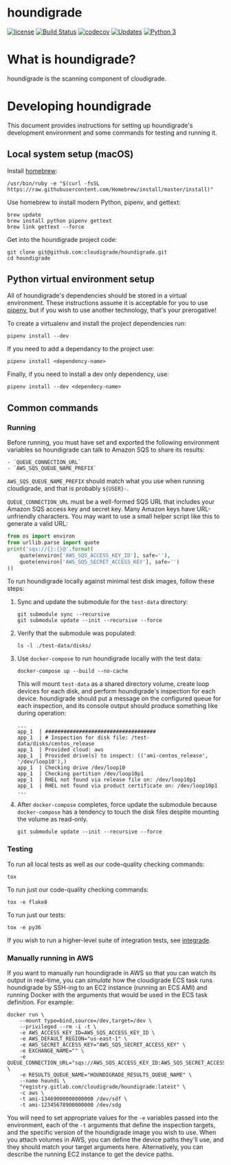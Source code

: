 # houndigrade

[![license](https://img.shields.io/github/license/cloudigrade/houndigrade.svg)]()
[![Build Status](https://travis-ci.org/cloudigrade/houndigrade.svg?branch=master)](https://travis-ci.org/cloudigrade/houndigrade)
[![codecov](https://codecov.io/gh/cloudigrade/houndigrade/branch/master/graph/badge.svg)](https://codecov.io/gh/cloudigrade/houndigrade)
[![Updates](https://pyup.io/repos/github/cloudigrade/houndigrade/shield.svg)](https://pyup.io/repos/github/cloudigrade/houndigrade/)
[![Python 3](https://pyup.io/repos/github/cloudigrade/houndigrade/python-3-shield.svg)](https://pyup.io/repos/github/cloudigrade/houndigrade/)

# What is houndigrade?

houndigrade is the scanning component of cloudigrade.

# Developing houndigrade

This document provides instructions for setting up houndigrade's development
environment and some commands for testing and running it.

## Local system setup (macOS)

Install [homebrew](https://brew.sh/):

    /usr/bin/ruby -e "$(curl -fsSL https://raw.githubusercontent.com/Homebrew/install/master/install)"

Use homebrew to install modern Python, pipenv, and gettext:

    brew update
    brew install python pipenv gettext
    brew link gettext --force

Get into the houndigrade project code:

    git clone git@github.com:cloudigrade/houndigrade.git
    cd houndigrade

## Python virtual environment setup

All of houndigrade's dependencies should be stored in a virtual environment.
These instructions assume it is acceptable for you to use
[pipenv](https://docs.pipenv.org), but if you wish
to use another technology, that's your prerogative!

To create a virtualenv and install the project dependencies run:

    pipenv install --dev

If you need to add a dependancy to the project use:

    pipenv install <dependency-name>

Finally, if you need to install a dev only dependency, use:

    pipenv install --dev <dependecy-name>


## Common commands

### Running

Before running, you must have set and exported the following environment variables so houndigrade can talk to Amazon SQS to share its results:

    - `QUEUE_CONNECTION_URL`
    - `AWS_SQS_QUEUE_NAME_PREFIX`

`AWS_SQS_QUEUE_NAME_PREFIX` should match what you use when running cloudigrade, and that is probably `${USER}-`.

`QUEUE_CONNECTION_URL` must be a well-formed SQS URL that includes your Amazon SQS access key and secret key. Many Amazon keys have URL-unfriendly characters. You may want to use a small helper script like this to generate a valid URL:

```python
from os import environ
from urllib.parse import quote
print('sqs://{}:{}@'.format(
    quote(environ['AWS_SQS_ACCESS_KEY_ID'], safe=''),
    quote(environ['AWS_SQS_SECRET_ACCESS_KEY'], safe='')
))
```

To run houndigrade locally against minimal test disk images, follow these steps:

1. Sync and update the submodule for the `test-data` directory:
    ```
    git submodule sync --recursive
    git submodule update --init --recursive --force
    ```
2. Verify that the submodule was populated:
    ```
    ls -l ./test-data/disks/
    ```
3. Use `docker-compose` to run houndigrade locally with the test data:
    ```
    docker-compose up --build --no-cache
    ```
    This will mount `test-data` as a shared directory volume, create loop devices for each disk, and perform houndigrade's inspection for each device. houndigrade should put a message on the configured queue for each inspection, and its console output should produce something like during operation:
    ```
    ...
    app_1  | ####################################
    app_1  | # Inspection for disk file: /test-data/disks/centos_release
    app_1  | Provided cloud: aws
    app_1  | Provided drive(s) to inspect: (('ami-centos_release', '/dev/loop10'),)
    app_1  | Checking drive /dev/loop10
    app_1  | Checking partition /dev/loop10p1
    app_1  | RHEL not found via release file on: /dev/loop10p1
    app_1  | RHEL not found via product certificate on: /dev/loop10p1
    ...
    ```
4. After `docker-compose` completes, force update the submodule because `docker-compose` has a tendency to touch the disk files despite mounting the volume as read-only.
    ```
    git submodule update --init --recursive --force
    ```

### Testing

To run all local tests as well as our code-quality checking commands:

    tox

To run just our code-quality checking commands:

    tox -e flake8

To run just our tests:

    tox -e py36

If you wish to run a higher-level suite of integration tests, see
[integrade](https://github.com/cloudigrade/integrade).

### Manually running in AWS

If you want to manually run houndigrade in AWS so that you can watch its output in real-time, you can *simulate* how the cloudigrade ECS task runs houndigrade by SSH-ing to an EC2 instance (running an ECS AMI) and running Docker with the arguments that would be used in the ECS task definition. For example:

    docker run \
        --mount type=bind,source=/dev,target=/dev \
        --privileged --rm -i -t \
        -e AWS_ACCESS_KEY_ID=AWS_SQS_ACCESS_KEY_ID \
        -e AWS_DEFAULT_REGION="us-east-1" \
        -e AWS_SECRET_ACCESS_KEY="AWS_SQS_SECRET_ACCESS_KEY" \
        -e EXCHANGE_NAME="" \
        -e QUEUE_CONNECTION_URL="sqs://AWS_SQS_ACCESS_KEY_ID:AWS_SQS_SECRET_ACCESS_KEY@" \
        -e RESULTS_QUEUE_NAME="HOUNDIGRADE_RESULTS_QUEUE_NAME" \
        --name houndi \
        "registry.gitlab.com/cloudigrade/houndigrade:latest" \
        -c aws \
        -t ami-13469000000000000 /dev/sdf \
        -t ami-12345678900000000 /dev/sdg

You will need to set appropriate values for the `-e` variables passed into the environment, each of the `-t` arguments that define the inspection targets, and the specific version of the houndigrade image you wish to use. When you attach volumes in AWS, you can define the device paths they'll use, and they should match your target arguments here. Alternatively, you can describe the running EC2 instance to get the device paths.

